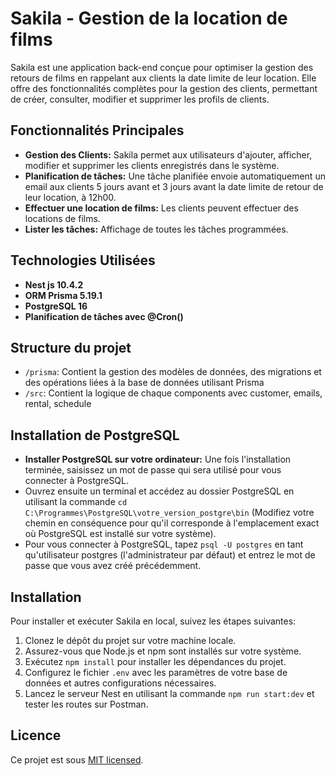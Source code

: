 # Sakila -  Gestion de la location de films

Sakila est une application back-end conçue pour optimiser la gestion des retours de films en rappelant aux clients la date limite de leur location. Elle offre des fonctionnalités complètes pour la gestion des clients, permettant de créer, consulter, modifier et supprimer les profils de clients.

## Fonctionnalités Principales

<ul>
  <li><strong>Gestion des Clients:</strong> Sakila permet aux utilisateurs d'ajouter, afficher, modifier et supprimer les clients enregistrés dans le système.</li>
  <li><strong>Planification de tâches:</strong> Une tâche planifiée envoie automatiquement un email aux clients 5 jours avant et 3 jours avant la date limite de retour de leur location, à 12h00.</li>
  <li><strong>Effectuer une location de films:</strong> Les clients peuvent effectuer des locations de films.</li>
  <li><strong>Lister les tâches:</strong> Affichage de toutes les tâches programmées.</li>
</ul>  

## Technologies Utilisées

- **Nest js 10.4.2**
- **ORM Prisma 5.19.1**
- **PostgreSQL 16**
- **Planification de tâches avec @Cron()**

## Structure du projet

- `/prisma`: Contient la gestion des modèles de données, des migrations et des opérations liées à la base de données utilisant Prisma
- `/src`: Contient la logique de chaque components avec customer, emails, rental, schedule


## Installation de PostgreSQL 

- **Installer PostgreSQL sur votre ordinateur:** Une fois l'installation terminée, saisissez un mot de passe qui sera utilisé pour vous connecter à PostgreSQL.
- Ouvrez ensuite un terminal et accédez au dossier PostgreSQL en utilisant la commande `cd C:\Programmes\PostgreSQL\votre_version_postgre\bin` (Modifiez votre chemin en conséquence pour qu'il corresponde à l'emplacement exact où PostgreSQL est installé sur votre système).
- Pour vous connecter à PostgreSQL, tapez `psql -U postgres` en tant qu'utilisateur postgres (l'administrateur par défaut) et entrez le mot de passe que vous avez créé précédemment.

## Installation 

Pour installer et exécuter Sakila en local, suivez les étapes suivantes:


1. Clonez le dépôt du projet sur votre machine locale.
2. Assurez-vous que Node.js et npm sont installés sur votre système.
3. Exécutez `npm install` pour installer les dépendances du projet.
4. Configurez le fichier `.env` avec les paramètres de votre base de données et autres configurations nécessaires.
5. Lancez le serveur Nest en utilisant la commande `npm run start:dev` et tester les routes sur Postman.


## Licence

Ce projet est sous [MIT licensed](LICENSE).
